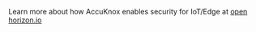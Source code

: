 Learn more about how AccuKnox enables security for IoT/Edge at [open horizon.io](https://open-horizon.github.io/docs/kubearmor-integration/docs/README/)